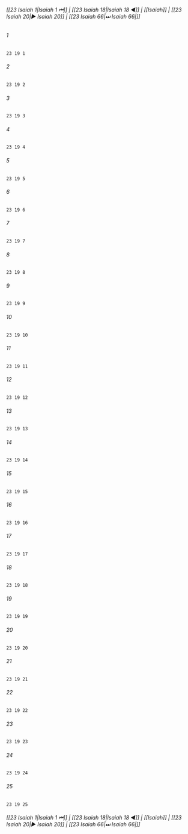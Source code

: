 
###### [[23 Isaiah 1|Isaiah 1 ⏮]] | [[23 Isaiah 18|Isaiah 18 ◀]] | [[Isaiah]] | [[23 Isaiah 20|▶ Isaiah 20]] | [[23 Isaiah 66|⏭ Isaiah 66|]]

###### 1
``` verse
23 19 1 
```
###### 2
``` verse
23 19 2 
```
###### 3
``` verse
23 19 3 
```
###### 4
``` verse
23 19 4 
```
###### 5
``` verse
23 19 5 
```
###### 6
``` verse
23 19 6 
```
###### 7
``` verse
23 19 7 
```
###### 8
``` verse
23 19 8 
```
###### 9
``` verse
23 19 9 
```
###### 10
``` verse
23 19 10 
```
###### 11
``` verse
23 19 11 
```
###### 12
``` verse
23 19 12 
```
###### 13
``` verse
23 19 13 
```
###### 14
``` verse
23 19 14 
```
###### 15
``` verse
23 19 15 
```
###### 16
``` verse
23 19 16 
```
###### 17
``` verse
23 19 17 
```
###### 18
``` verse
23 19 18 
```
###### 19
``` verse
23 19 19 
```
###### 20
``` verse
23 19 20 
```
###### 21
``` verse
23 19 21 
```
###### 22
``` verse
23 19 22 
```
###### 23
``` verse
23 19 23 
```
###### 24
``` verse
23 19 24 
```
###### 25
``` verse
23 19 25 
```

###### [[23 Isaiah 1|Isaiah 1 ⏮]] | [[23 Isaiah 18|Isaiah 18 ◀]] | [[Isaiah]] | [[23 Isaiah 20|▶ Isaiah 20]] | [[23 Isaiah 66|⏭ Isaiah 66|]]

